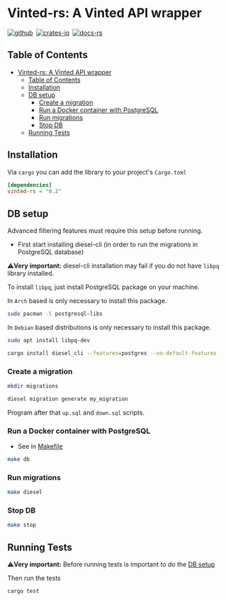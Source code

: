 # Vinted-rs: A Vinted API wrapper

 [![github]](https://github.com/TuTarea/vinted-rs/)&ensp;[![crates-io]](https://crates.io/crates/vinted-rs)&ensp;[![docs-rs]](https://docs.rs/vinted-rs/latest/vinted_rs/)

 [github]: https://img.shields.io/badge/github-8da0cb?style=for-the-badge&labelColor=555555&logo=github
 [crates-io]: https://img.shields.io/badge/crates.io-fc8d62?style=for-the-badge&labelColor=555555&logo=rust
 [docs-rs]: https://img.shields.io/badge/docs.rs-66c2a5?style=for-the-badge&labelColor=555555&logo=docs.rs

## Table of Contents

- [Vinted-rs: A Vinted API wrapper](#vinted-rs-a-vinted-api-wrapper)
  - [Table of Contents](#table-of-contents)
  - [Installation](#installation)
  - [DB setup](#db-setup)
    - [Create a migration](#create-a-migration)
    - [Run a Docker container with PostgreSQL](#run-a-docker-container-with-postgresql)
    - [Run migrations](#run-migrations)
    - [Stop DB](#stop-db)
  - [Running Tests](#running-tests)

## Installation

Via `cargo` you can add the library to your project's `Cargo.toml`

```toml
[dependencies]
vinted-rs = "0.2"
```

## DB setup

Advanced filtering features must require this setup before running.

- First start installing diesel-cli (in order to run the migrations in PostgreSQL database)

⚠️**Very important:** diesel-cli installation may fail if you do not have `libpq` library installed.

To install `libpq`, just install PostgreSQL package on your machine.

In `Arch` based is only necessary to install this package.

```bash
sudo pacman -S postgresql-libs
```

In `Debian` based distributions is only necessary to install this package.

```bash
sudo apt install libpq-dev
```

```bash
cargo install diesel_cli --features=postgres --no-default-features
```

### Create a migration

```bash
mkdir migrations
```

```bash
diesel migration generate my_migration
```

Program after that `up.sql` and `down.sql` scripts.

### Run a Docker container with PostgreSQL

- See in [Makefile](https://github.com/TuTarea/vinted-rs/blob/main/Makefile)

```bash
make db
```

### Run migrations

```bash
make diesel
```

### Stop DB

```bash
make stop
```

## Running Tests

⚠️**Very important:** Before running tests is important to do the [DB setup](#db-setup)

Then run the tests

```bash
cargo test
```
